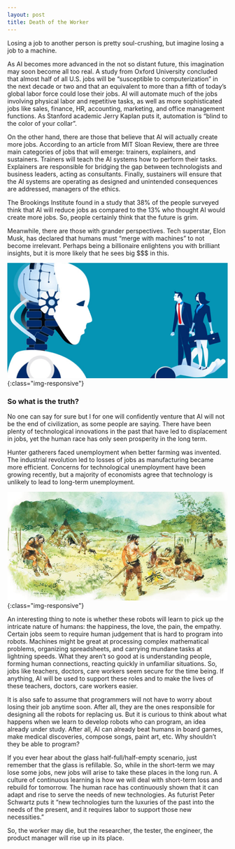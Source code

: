 ```yaml
---
layout: post
title: Death of the Worker
---
```

Losing a job to another person is pretty soul-crushing, but imagine losing a job to a machine. 

As AI becomes more advanced in the not so distant future, this imagination may soon become all too real. A study from Oxford University concluded that almost half of all U.S. jobs will be “susceptible to computerization” in the next decade or two and that an equivalent to more than a fifth of today’s global labor force could lose their jobs. AI will automate much of the jobs involving physical labor and repetitive tasks, as well as more sophisticated jobs like sales, finance, HR, accounting, marketing, and office management functions. As Stanford academic Jerry Kaplan puts it, automation is “blind to the color of your collar”.

On the other hand, there are those that believe that AI will actually create more jobs. According to an article from MIT Sloan Review, there are three main categories of jobs that will emerge: trainers, explainers, and sustainers. Trainers will teach the AI systems how to perform their tasks. Explainers are responsible for bridging the gap between technologists and business leaders, acting as consultants. Finally, sustainers will ensure that the AI systems are operating as designed and unintended consequences are addressed, managers of the ethics.

The Brookings Institute found in a study that 38% of the people surveyed think that AI will reduce jobs as compared to the 13% who thought AI would create more jobs. So, people certainly think that the future is grim.

Meanwhile, there are those with grander perspectives. Tech superstar, Elon Musk, has declared that humans must “merge with machines” to not become irrelevant. Perhaps being a billionaire enlightens you with brilliant insights, but it is more likely that he sees big $$$ in this. 

![GoogleClips](/images/ai.png){:class="img-responsive"}

### So what is the truth?

No one can say for sure but I for one will confidently venture that AI will not be the end of civilization, as some people are saying. There have been plenty of technological innovations in the past that have led to displacement in jobs, yet the human race has only seen prosperity in the long term.

Hunter gatherers faced unemployment when better farming was invented. The industrial revolution led to losses of jobs as manufacturing became more efficient. Concerns for technological unemployment have been growing recently, but a majority of economists agree that technology is unlikely to lead to long-term unemployment.

![GoogleClips](/images/hunter-gatherer.jpg){:class="img-responsive"}

An interesting thing to note is whether these robots will learn to pick up the intricate nature of humans: the happiness, the love, the pain, the empathy. Certain jobs seem to require human judgement that is hard to program into robots. Machines might be great at processing complex mathematical problems, organizing spreadsheets, and carrying mundane tasks at lightning speeds. What they aren’t so good at is understanding people, forming human connections, reacting quickly in unfamiliar situations. So, jobs like teachers, doctors, care workers seem secure for the time being. If anything, AI will be used to support these roles and to make the lives of these teachers, doctors, care workers easier.

It is also safe to assume that programmers will not have to worry about losing their job anytime soon. After all, they are the ones responsible for designing all the robots for replacing us. But it is curious to think about what happens when we learn to develop robots who can program, an idea already under study. After all, AI can already beat humans in board games, make medical discoveries, compose songs, paint art, etc. Why shouldn’t they be able to program?

If you ever hear about the glass half-full/half-empty scenario, just remember that the glass is refillable. So, while in the short-term we may lose some jobs, new jobs will arise to take these places in the long run. A culture of continuous learning is how we will deal with short-term loss and rebuild for tomorrow. The human race has continuously shown that it can adapt and rise to serve the needs of new technologies. As futurist Peter Schwartz puts it “new technologies turn the luxuries of the past into the needs of the present, and it requires labor to support those new necessities.”

So, the worker may die, but the researcher, the tester, the engineer, the product manager will rise up in its place.


